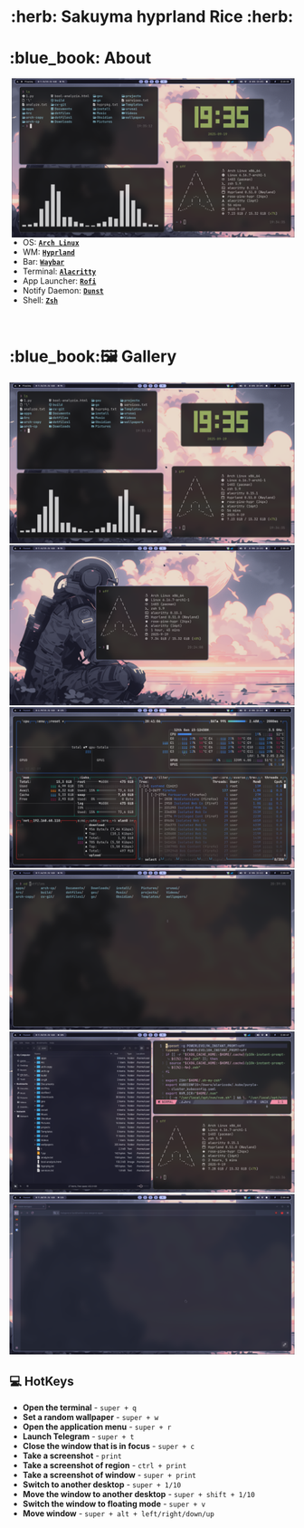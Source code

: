 <h1 align="center"> :herb: Sakuyma hyprland Rice :herb: </h1>

<h1 align="left"> :blue_book: About</h1> 

<img src="demo/1.png" alt="rice" align="right" width="500px">

</br>

 - OS: [**`Arch Linux`**](https://archlinux.org/)
 - WM: [**`Hyprland`**](https://github.com/hyprwm/Hyprland)
 - Bar: [**`Waybar`**](https://github.com/Alexays/Waybar)
 - Terminal: [**`Alacritty`**](https://github.com/alacritty/alacritty)
 - App Launcher: [**`Rofi`**](https://github.com/davatorium/rofi)
 - Notify Daemon: [**`Dunst`**](https://github.com/dunst-project/dunst)
 - Shell: [**`Zsh`**](https://github.com/zsh-users/zsh)

</br>
<h1 align="left"> :blue_book:🖼️ Gallery </h1> 
<img src="demo/1.png">
<img src="demo/2.png">
<img src="demo/3.png">
<img src="demo/4.png">
<img src="demo/5.png">
<img src="demo/6.png">

## 💻 HotKeys
* **Open the terminal** - `super + q`
* **Set a random wallpaper** - `super + w`
* **Open the application menu** - `super + r`
* **Launch Telegram** - `super + t`
* **Close the window that is in focus** - `super + c`
* **Take a screenshot** - `print`
* **Take a screenshot of region** - `ctrl + print`
* **Take a screenshot of window** - `super + print`
* **Switch to another desktop** - `super + 1/10`
* **Move the window to another desktop** - `super + shift + 1/10`
* **Switch the window to floating mode** - `super + v`
* **Move window** - `super + alt + left/right/down/up`
